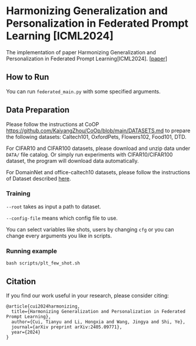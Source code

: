 # Harmonizing Generalization and Personalization in Federated Prompt Learning [ICML2024]
The implementation of paper Harmonizing Generalization and Personalization in Federated Prompt Learning[ICML2024].
[[paper]](https://arxiv.org/abs/2405.09771)

## How to Run

You can run `federated_main.py` with some specified arguments.

## Data Preparation
Please follow the instructions at CoOP https://github.com/KaiyangZhou/CoOp/blob/main/DATASETS.md to prepare the following datasets: Caltech101, OxfordPets, Flowers102, Food101, DTD.

For CIFAR10 and CIFAR100 datasets, please download and unzip data under `DATA/` file catalog. Or simply run experiments with CIFAR10/CIFAR100 dataset, the program will download data automatically.

For DomainNet and office-caltech10 datasets, please follow the instructions of Dataset described [here](https://github.com/med-air/FedBN/blob/master/README.md). 

### Training

`--root` takes as input a path to dataset.

`--config-file` means which config file to use.

You can select variables like shots, users by changing `cfg` or you can change every arguments you like in scripts.

### Running example
`bash scripts/plt_few_shot.sh`
## Citation
If you find our work useful in your research, please consider citing:
```
@article{cui2024harmonizing,
  title={Harmonizing Generalization and Personalization in Federated Prompt Learning},
  author={Cui, Tianyu and Li, Hongxia and Wang, Jingya and Shi, Ye},
  journal={arXiv preprint arXiv:2405.09771},
  year={2024}
}
```


